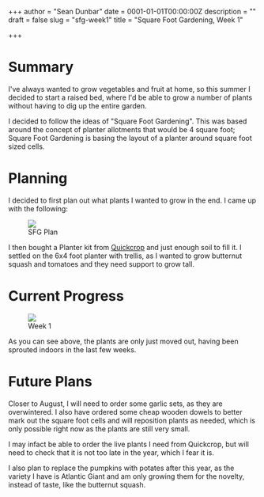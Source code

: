 +++
author = "Sean Dunbar"
date = 0001-01-01T00:00:00Z
description = ""
draft = false
slug = "sfg-week1"
title = "Square Foot Gardening, Week 1"

+++



# Summary
I've always wanted to grow vegetables and fruit at home, so this summer I decided to start a raised bed,
where I'd be able to grow a number of plants without having to dig up the entire garden.

I decided to follow the ideas of "Square Foot Gardening". This was based around the concept of planter allotments
that would be 4 square foot; Square Foot Gardening is basing the layout of a planter around square foot sized cells.

# Planning
I decided to first plan out what plants I wanted to grow in the end. I came up with the following:

<figure>
	<a href="https://i.imgur.com/1FPlRyy.png"><img src="https://i.imgur.com/1FPlRyy.png"></a>
	<figcaption>SFG Plan</figcaption>
</figure>


I then bought a Planter kit from <a href="http://quickcrop.ie/">Quickcrop</a> and just enough soil to fill it. I settled
on the 6x4 foot planter with trellis, as I wanted to grow butternut squash and tomatoes and they need support to grow tall.

# Current Progress

<figure>
	<a href="https://i.imgur.com/bbF63Nu.jpg"><img src="https://i.imgur.com/bbF63Nu.jpg"></a>
	<figcaption>Week 1</figcaption>
</figure>

As you can see above, the plants are only just moved out, having been sprouted indoors in the last few weeks.

# Future Plans

Closer to August, I will need to order some garlic sets, as they are overwintered. I also have ordered some cheap 
wooden dowels to better mark out the square foot cells and will reposition plants as needed, which is only possible
right now as the plants are still very small.

I may infact be able to order the live plants I need from Quickcrop, but will need to check that it is not too late in the year,
which I fear it is.

I also plan to replace the pumpkins with potates after this year, as the variety I have is Atlantic Giant and am only 
growing them for the novelty, instead of taste, like the butternut squash.
